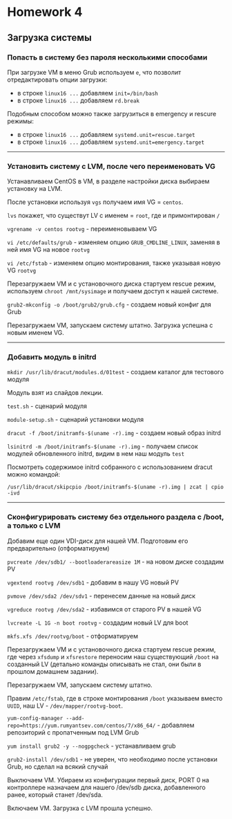 # Homework 4

## Загрузка системы

### Попасть в систему без пароля несколькими способами

При загрузке VM в меню Grub используем `e`, что позволит отредактировать опции загрузки:
* в строке `linux16 ...` добавляем `init=/bin/bash`
* в строке `linux16 ...` добавляем `rd.break`

Подобным способом можно также загрузиться в emergency и rescure режимы:
* в строке `linux16 ...` добавляем `systemd.unit=rescue.target`
* в строке `linux16 ...` добавляем `systemd.unit=emergency.target`
-------------
### Установить систему с LVM, после чего переименовать VG

Устанавливаем CentOS в VM, в разделе настройки диска выбираем установку на LVM.

После установки используя `vgs` получаем имя VG = `centos`.

`lvs` покажет, что существут LV c именем = `root`, где и примонтирован `/`

`vgrename -v centos rootvg` - переименовываем VG

`vi /etc/defaults/grub` - изменяем опцию `GRUB_CMDLINE_LINUX`, заменяя в ней имя VG на новое `rootvg`

`vi /etc/fstab` - изменяем опцию монтирования, также указывая новую VG `rootvg`

Перезагружаем VM и с установочного диска стартуем rescue режим, используем `chroot /mnt/sysimage` и получаем доступ к нашей системе.

`grub2-mkconfig -o /boot/grub2/grub.cfg` - создаем новый конфиг для Grub

Перезагружаем VM, запускаем систему штатно. Загрузка успешна с новым именем VG.

-------------
### Добавить модуль в initrd

`mkdir /usr/lib/dracut/modules.d/01test` - создаем каталог для тестового модуля

Модуль взят из слайдов лекции.

`test.sh` - сценарий модуля

`module-setup.sh` - сценарий установки модуля

`dracut -f /boot/initramfs-$(uname -r).img` - создаем новый образ initrd

`lsinitrd -m /boot/initramfs-$(uname -r).img` - получаем список модулей обновленного initrd, видим в нем наш модуль `test`

Посмотреть содержимое initrd собранного с использованием dracut можно командой:

`/usr/lib/dracut/skipcpio /boot/initramfs-$(uname -r).img | zcat | cpio -ivd`

-------------
### Сконфигурировать систему без отдельного раздела с /boot, а только с LVM

Добавим еще один VDI-диск для нашей VM. Подготовим его предварительно (отформатируем)

`pvcreate /dev/sdb1/ --bootloaderareasize 1M` - на новом диске создадим PV

`vgextend rootvg /dev/sdb1` - добавим в нашу VG новый PV

`pvmove /dev/sda2 /dev/sdv1` - перенесем данные на новый диск

`vgreduce rootvg /dev/sda2` -  избавимся от старого PV в нашей VG

`lvcreate -L 1G -n boot rootvg` - создадим новый LV для boot

`mkfs.xfs /dev/rootvg/boot` - отформатируем

Перезагружаем VM и с установочного диска стартуем rescue режим, где через `xfsdump` и `xfsrestore` переносим наш существующий `/boot` на созданный LV (детально команды описывать не стал, они были в прошлом домашнем задании).

Перезагружаем VM, запускаем систему штатно.

Правим `/etc/fstab`, где в строке монтирования `/boot` указываем вместо `UUID`, наш LV - `/dev/mapper/rootvg-boot`.

`yum-config-manager --add-repo=https://yum.rumyantsev.com/centos/7/x86_64/` - добавляем репозиторий с пропатченным под LVM Grub

`yum install grub2 -y --nogpgcheck` - устанавливаем grub

`grub2-install /dev/sdb1` - не уверен, что необходимо после установки Grub, но сделал на всякий случай

Выключаем  VM. Убираем из конфигурации первый диск, PORT 0 на контроллере назначаем для нашего /dev/sdb диска, добавленного ранее, который станет /dev/sda.

Включаем VM. Загрузка с LVM прошла успешно.
